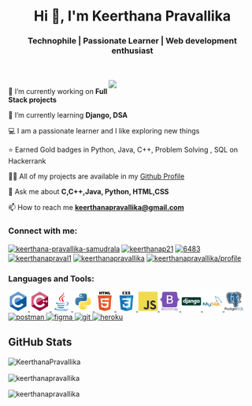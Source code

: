<link rel="preconnect" href="https://fonts.gstatic.com">
<link href="https://fonts.googleapis.com/css2?family=Acme&family=Balsamiq+Sans&display=swap" rel="stylesheet">

<h1 align="center">Hi 👋, I'm Keerthana Pravallika</h1>
<h3 align="center">Technophile | Passionate Learner | Web development enthusiast</h3><br /><br />

<img align="right" src="https://image.freepik.com/free-vector/girl-writing-journal-diary_74855-7408.jpg" width="300" height="auto"/>

🔭 I’m currently working on **Full Stack projects**

🌱 I’m currently learning **Django, DSA**<br >

💻  I am a passionate learner and I like exploring new things<br >

⭐ Earned Gold badges in Python, Java, C++, Problem Solving , SQL on Hackerrank

👩‍💻 All of my projects are available in my [Github Profile](https://github.com/KeerthanaPravallika?tab=repositories)

💬 Ask me about **C,C++,Java, Python, HTML,CSS**

📫 How to reach me **keerthanapravallika@gmail.com**

<h3 align="left">Connect with me:</h3>
<p align="left">
 <a href="https://linkedin.com/in/keerthana-pravallika-samudrala" target="blank"><img align="center" src="https://raw.githubusercontent.com/rahuldkjain/github-profile-readme-generator/master/src/images/icons/Social/linked-in-alt.svg" alt="keerthana-pravallika-samudrala" height="30" width="40" /></a>
<a href="https://twitter.com/keerthanap21" target="blank"><img align="center" src="https://raw.githubusercontent.com/rahuldkjain/github-profile-readme-generator/master/src/images/icons/Social/twitter.svg" alt="keerthanap21" height="30" width="40" /></a>
<a href="https://discord.gg/Keerthana Pravallika#6483" target="blank"><img align="center" src="https://raw.githubusercontent.com/rahuldkjain/github-profile-readme-generator/master/src/images/icons/Social/discord.svg" alt="6483" height="30" width="40" /></a>
<a href="https://www.hackerrank.com/keerthanapraval1" target="blank"><img align="center" src="https://raw.githubusercontent.com/rahuldkjain/github-profile-readme-generator/master/src/images/icons/Social/hackerrank.svg" alt="keerthanapraval1" height="30" width="40" /></a>
<a href="https://www.leetcode.com/keerthanapravallika" target="blank"><img align="center" src="https://raw.githubusercontent.com/rahuldkjain/github-profile-readme-generator/master/src/images/icons/Social/leet-code.svg" alt="keerthanapravallika" height="30" width="40" /></a>
<a href="https://auth.geeksforgeeks.org/user/keerthanapravallika/profile" target="blank"><img align="center" src="https://raw.githubusercontent.com/rahuldkjain/github-profile-readme-generator/master/src/images/icons/Social/geeks-for-geeks.svg" alt="keerthanapravallika/profile" height="30" width="40" /></a>
</p>

<h3 align="left">Languages and Tools:</h3>
<p align="left"> <a href="https://www.cprogramming.com/" target="_blank"> <img src="https://raw.githubusercontent.com/devicons/devicon/master/icons/c/c-original.svg" alt="c" width="40" height="40"/> </a><a href="https://www.w3schools.com/cpp/" target="_blank"> <img src="https://raw.githubusercontent.com/devicons/devicon/master/icons/cplusplus/cplusplus-original.svg" alt="cplusplus" width="40" height="40"/> </a> <a href="https://www.java.com" target="_blank"> <img src="https://raw.githubusercontent.com/devicons/devicon/master/icons/java/java-original.svg" alt="java" width="40" height="40"/> </a>
<a href="https://www.python.org" target="_blank"> <img src="https://raw.githubusercontent.com/devicons/devicon/master/icons/python/python-original.svg" alt="python" width="40" height="40"/> </a> <a href="https://www.w3.org/html/" target="_blank"> <img src="https://raw.githubusercontent.com/devicons/devicon/master/icons/html5/html5-original-wordmark.svg" alt="html5" width="40" height="40"/> </a> <a href="https://www.w3schools.com/css/" target="_blank"> <img src="https://raw.githubusercontent.com/devicons/devicon/master/icons/css3/css3-original-wordmark.svg" alt="css3" width="40" height="40"/> </a>
<a href="https://developer.mozilla.org/en-US/docs/Web/JavaScript" target="_blank"> <img src="https://raw.githubusercontent.com/devicons/devicon/master/icons/javascript/javascript-original.svg" alt="javascript" width="40" height="40"/> </a> <a href="https://getbootstrap.com" target="_blank"> <img src="https://raw.githubusercontent.com/devicons/devicon/master/icons/bootstrap/bootstrap-plain-wordmark.svg" alt="bootstrap" width="40" height="40"/> </a><a href="https://www.djangoproject.com/" target="_blank"> <img src="https://raw.githubusercontent.com/devicons/devicon/master/icons/django/django-original.svg" alt="django" width="40" height="40"/> </a><a href="https://www.mysql.com/" target="_blank"> <img src="https://raw.githubusercontent.com/devicons/devicon/master/icons/mysql/mysql-original-wordmark.svg" alt="mysql" width="40" height="40"/> </a> <a href="https://www.postgresql.org" target="_blank"> <img src="https://raw.githubusercontent.com/devicons/devicon/master/icons/postgresql/postgresql-original-wordmark.svg" alt="postgresql" width="40" height="40"/> </a><a href="https://postman.com" target="_blank"> <img src="https://www.vectorlogo.zone/logos/getpostman/getpostman-icon.svg" alt="postman" width="40" height="40"/> </a><a href="https://www.figma.com/" target="_blank"> <img src="https://www.vectorlogo.zone/logos/figma/figma-icon.svg" alt="figma" width="40" height="40"/> </a><a href="https://git-scm.com/" target="_blank"> <img src="https://www.vectorlogo.zone/logos/git-scm/git-scm-icon.svg" alt="git" width="40" height="40"/> </a>
 <a href="https://heroku.com" target="_blank"> <img src="https://www.vectorlogo.zone/logos/heroku/heroku-icon.svg" alt="heroku" width="40" height="40"/> </a> </p>

<h2 >GitHub Stats</h2>

<p align="center">
 <p><img align="center" src="https://github-readme-stats.vercel.app/api?username=KeerthanaPravallika&show_icons=true&locale=en" alt="KeerthanaPravallika" /></p>
 <p><img align="center" src="https://github-readme-streak-stats.herokuapp.com/?user=keerthanapravallika&" alt="keerthanapravallika" /></p>
</p>


<p><img align="center" src="https://github-readme-stats.vercel.app/api/top-langs?username=keerthanapravallika&show_icons=true&locale=en&layout=compact" alt="keerthanapravallika" /></p>






<!--
**KeerthanaPravallika/KeerthanaPravallika** is a ✨ _special_ ✨ repository because its `README.md` (this file) appears on your GitHub profile.

Here are some ideas to get you started:

- 🔭 I’m currently working on ...
- 🌱 I’m currently learning ...
- 👯 I’m looking to collaborate on ...
- 🤔 I’m looking for help with ...
- 💬 Ask me about ...
- 📫 How to reach me: ...
- 😄 Pronouns: ...
- ⚡ Fun fact: ...
-->
